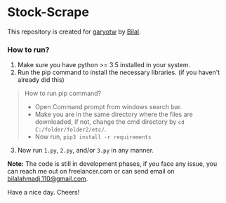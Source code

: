 # Stock-Scrape

This repository is created for [garyotw](https://www.freelancer.com/u/garyotw) by [Bilal](https://www.freelancer.com/u/juttj110).



### How to run?
1. Make sure you have python >= 3.5 installed in your system.
2. Run the pip command to install the necessary libraries. (if you haven't already did this)
  > How to run pip command?
  > * Open Command prompt from windows search bar.
  > * Make you are in the same directory where the files are downloaded, if not, change the cmd directory by `cd C:/folder/folder2/etc/`.
  > * Now run, `pip3 install -r requirements`
3. Now run `1.py`, `2.py`, and/or `3.py` in any manner. 



__Note:__ The code is still in development phases, if you face any issue, you can reach me out on freelancer.com or can send email on [bilalahmadj.110@gmail.com](mailto:bilalahmadj.110@gmail.com).


Have a nice day.
Cheers!
